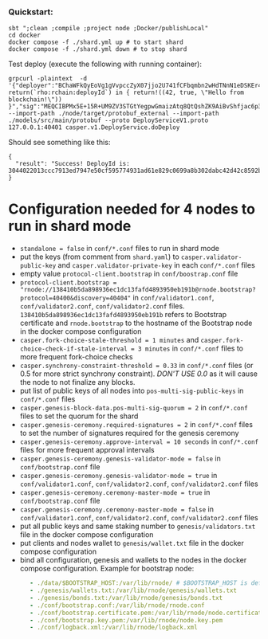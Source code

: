### Quickstart:

```
sbt ";clean ;compile ;project node ;Docker/publishLocal"
cd docker
docker compose -f ./shard.yml up # to start shard
docker compose -f ./shard.yml down # to stop shard
```

Test deploy (execute the following with running container):

```
grpcurl -plaintext  -d '{"deployer":"BChaWFkQyEoVg1gVvpccZyX07jjo2U741fCFbqmbn2wHdTNnN1eDSKEr4qqfJ0u6oJ9+V3INID3MTmc3RQ7aDcg=","term":"new return(`rho:rchain:deployId`) in { return!((42, true, \"Hello from blockchain!\")) }","sig":"MEQCIBPMx5E+15R+UM9ZV3STGtYegpwGmaizAtq8QtQshZK9AiBvShfjac6p3INXp4j6t9Nl66OrfK5KjRAcd+J4EmJdmA==","sigAlgorithm":"secp256k1","phloPrice":"1","phloLimit":"500000","shardId":"root"}' --import-path ./node/target/protobuf_external --import-path ./models/src/main/protobuf --proto DeployServiceV1.proto 127.0.0.1:40401 casper.v1.DeployService.doDeploy
```

Should see something like this:

```
{
  "result": "Success! DeployId is: 3044022013ccc7913ed7947e50cf595774931ad61e829c0699a8b302dabc42d42c8592bd02206f4a17e369cea9dc8357a788fab7d365eba3ab7cae4a8d101c77e27812625d98"
}
```

# Configuration needed for 4 nodes to run in shard mode 

- `standalone = false` in `conf/*.conf` files to run in shard mode
- put the keys (from comment from `shard.yaml`) to `casper.validator-public-key` and `casper.validator-private-key` in each `conf/*.conf` files
- empty value `protocol-client.bootstrap` in `conf/boostrap.conf` file
- `protocol-client.bootstrap = "rnode://138410b5da898936ec1dc13fafd4893950eb191b@rnode.bootstrap?protocol=40400&discovery=40404"` in `conf/validator1.conf`, `conf/validator2.conf`, `conf/validator2.conf` files. `138410b5da898936ec1dc13fafd4893950eb191b` refers to Bootstrap certificate and `rnode.bootstrap` to the hostname of the Bootstrap node in the docker compose configuration
- `casper.fork-choice-stale-threshold = 1 minutes` and `casper.fork-choice-check-if-stale-interval = 3 minutes` in `conf/*.conf` files to more frequent fork-choice checks
- `casper.synchrony-constraint-threshold = 0.33` in `conf/*.conf` files (or 0.5 for more strict synchrony constraint). *DON'T USE 0.0* as it will cause the node to not finalize any blocks.
- put list of public keys of all nodes into `pos-multi-sig-public-keys` in `conf/*.conf` files
- `casper.genesis-block-data.pos-multi-sig-quorum = 2` in `conf/*.conf` files to set the quorum for the shard
- `casper.genesis-ceremony.required-signatures = 2` in `conf/*.conf` files to set the number of signatures required for the genesis ceremony
- `casper.genesis-ceremony.approve-interval = 10 seconds` in `conf/*.conf` files for more frequent approval intervals
- `casper.genesis-ceremony.genesis-validator-mode = false` in `conf/bootstrap.conf` file
- `casper.genesis-ceremony.genesis-validator-mode = true` in `conf/validator1.conf`, `conf/validator2.conf`, `conf/validator2.conf` files
- `casper.genesis-ceremony.ceremony-master-mode = true` in `conf/bootstrap.conf` file
- `casper.genesis-ceremony.ceremony-master-mode = false` in `conf/validator1.conf`, `conf/validator2.conf`, `conf/validator2.conf` files
- put all public keys and same staking number to `genesis/validators.txt` file in the docker compose configuration
- put clients and nodes wallet to `genesis/wallet.txt` file in the docker compose configuration
- bind all configuration, genesis and wallets to the nodes in the docker compose configuration. Example for bootstrap node:
```yaml
      - ./data/$BOOTSTRAP_HOST:/var/lib/rnode/ # $BOOTSTRAP_HOST is defined in .env file
      - ./genesis/wallets.txt:/var/lib/rnode/genesis/wallets.txt 
      - ./genesis/bonds.txt:/var/lib/rnode/genesis/bonds.txt
      - ./conf/bootstrap.conf:/var/lib/rnode/rnode.conf 
      - ./conf/bootstrap.certificate.pem:/var/lib/rnode/node.certificate.pem # Node can regenerate cert if this line missed. Bootstrap address depends on a cert, validator won't be able to connect to the bootstrap node if cert is changed.
      - ./conf/bootstrap.key.pem:/var/lib/rnode/node.key.pem
      - ./conf/logback.xml:/var/lib/rnode/logback.xml
```
